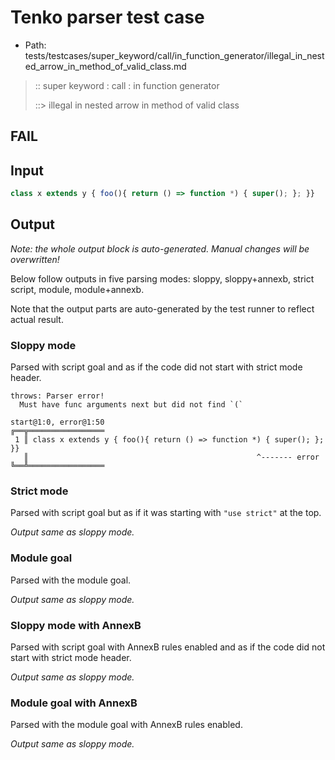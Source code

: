 # Tenko parser test case

- Path: tests/testcases/super_keyword/call/in_function_generator/illegal_in_nested_arrow_in_method_of_valid_class.md

> :: super keyword : call : in function generator
>
> ::> illegal in nested arrow in method of valid class
## FAIL

## Input


`````js
class x extends y { foo(){ return () => function *) { super(); }; }}
`````

## Output

_Note: the whole output block is auto-generated. Manual changes will be overwritten!_

Below follow outputs in five parsing modes: sloppy, sloppy+annexb, strict script, module, module+annexb.

Note that the output parts are auto-generated by the test runner to reflect actual result.

### Sloppy mode

Parsed with script goal and as if the code did not start with strict mode header.

`````
throws: Parser error!
  Must have func arguments next but did not find `(`

start@1:0, error@1:50
╔══╦═════════════════
 1 ║ class x extends y { foo(){ return () => function *) { super(); }; }}
   ║                                                   ^------- error
╚══╩═════════════════

`````

### Strict mode

Parsed with script goal but as if it was starting with `"use strict"` at the top.

_Output same as sloppy mode._

### Module goal

Parsed with the module goal.

_Output same as sloppy mode._

### Sloppy mode with AnnexB

Parsed with script goal with AnnexB rules enabled and as if the code did not start with strict mode header.

_Output same as sloppy mode._

### Module goal with AnnexB

Parsed with the module goal with AnnexB rules enabled.

_Output same as sloppy mode._
